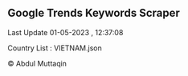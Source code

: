 

## Google Trends Keywords Scraper 
 
Last Update 01-05-2023 , 12:37:08

Country List :
VIETNAM.json



© Abdul Muttaqin 
